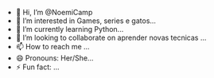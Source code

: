 - 👋 Hi, I’m @NoemiCamp
- 👀 I’m interested in Games, series e gatos...
- 🌱 I’m currently learning Python...
- 💞️ I’m looking to collaborate on aprender novas tecnicas ...
- 📫 How to reach me ...
- 😄 Pronouns: Her/She...
- ⚡ Fun fact: ...

<!---
NoemiCamp/NoemiCamp is a ✨ special ✨ repository because its `README.md` (this file) appears on your GitHub profile.
You can click the Preview link to take a look at your changes.
--->
